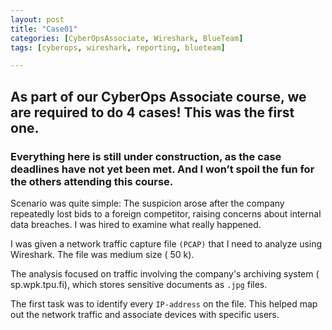 ```yaml
---
layout: post
title: "Case01"
categories: [CyberOpsAssociate, Wireshark, BlueTeam]
tags: [cyberops, wireshark, reporting, blueteam]

---
```



## As part of our CyberOps Associate course, we are required to do 4 cases! This was the first one.

### Everything here is still under construction, as the case deadlines have not yet been met. And I won’t spoil the fun for the others attending this course.

Scenario was quite simple: The suspicion arose after the company repeatedly lost bids to a foreign competitor, raising concerns about internal data breaches.
I was hired to examine what really happened.

I was given a network traffic capture file `(PCAP)` that I need to analyze using Wireshark. The file was medium size ( 50 k).

The analysis focused on traffic involving the company's archiving system ( sp.wpk.tpu.fi), which stores sensitive documents as `.jpg` files.

The first task was to identify every `IP-address` on the file. This helped map out the network traffic and associate devices with specific users.